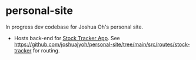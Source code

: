 # personal-site

In progress dev codebase for Joshua Oh's personal site.

- Hosts back-end for [Stock Tracker App](https://github.com/joshuajyoh/stock-tracker). See https://github.com/joshuajyoh/personal-site/tree/main/src/routes/stock-tracker for routing.
